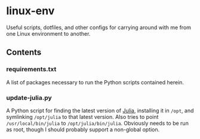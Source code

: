 # linux-env

Useful scripts, dotfiles, and other configs for carrying around with me from one Linux environment to another.

## Contents

### requirements.txt

A list of packages necessary to run the Python scripts contained herein. 

### update-julia.py

A Python script for finding the latest version of [Julia][julia], installing it in `/opt`, and symlinking `/opt/julia`
to that latest version.
Also tries to point `/usr/local/bin/julia` to `/opt/julia/bin/julia`.
Obviously needs to be run as root, though I should probably support a non-global option.

[julia]: https://julialang.org